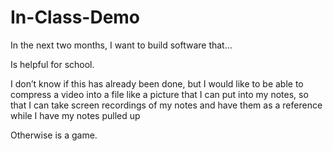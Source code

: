 # In-Class-Demo

In the next two months, I want to build software that…

Is helpful for school.

I don’t know if this has already been done, but I would like to be able to compress a video into a file like a picture that I can put into my notes, so that I can take screen recordings of my notes and have them as a reference while I have my notes pulled up

Otherwise is a game. 